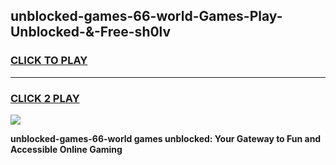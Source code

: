 
## unblocked-games-66-world-Games-Play-Unblocked-&-Free-sh0lv
<h3>
<a href="https://premium76.site?title=unblocked-games-66-world&ref=24A">CLICK TO PLAY</a></h3>
<hr>

<h3>
<a href="https://premium76.site?title=unblocked-games-66-world&ref=24A">CLICK 2 PLAY</a>
  
</h3>

<a href="https://premium76.site?title=unblocked-games-66-world&ref=24A"><img src="https://clearcache.store/games.png"></a>


**unblocked-games-66-world games unblocked: Your Gateway to Fun and Accessible Online Gaming**
